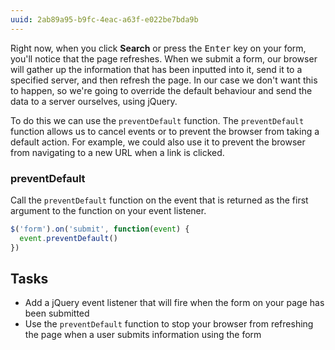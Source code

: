 ```yaml
---
uuid: 2ab89a95-b9fc-4eac-a63f-e022be7bda9b
---
```


Right now, when you click **Search** or press the <kbd>Enter</kbd> key on your form, you'll notice that the page refreshes. When we submit a form, our browser will gather up the information that has been inputted into it, send it to a specified server, and then refresh the page. In our case we don't want this to happen, so we're going to override the default behaviour and send the data to a server ourselves, using jQuery.

To do this we can use the `preventDefault` function. The `preventDefault` function allows us to cancel events or to prevent the browser from taking a default action. For example, we could also use it to prevent the browser from navigating to a new URL when a link is clicked.

### preventDefault

Call the `preventDefault` function on the event that is returned as the first argument to the function on your event listener.

```javascript
$('form').on('submit', function(event) {
  event.preventDefault()
})
```

## Tasks

- Add a jQuery event listener that will fire when the form on your page has been submitted
- Use the `preventDefault` function to stop your browser from refreshing the page when a user submits information using the form
